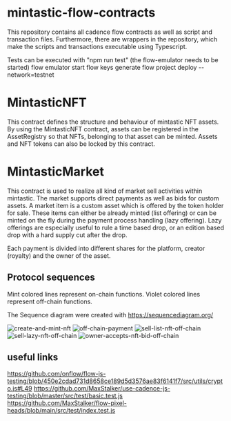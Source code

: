 # mintastic-flow-contracts

This repository contains all cadence flow contracts as well as script and transaction files.
Furthermore, there are wrappers in the repository, which make the scripts and transactions executable using Typescript.

Tests can be executed with "npm run test" (the flow-emulator needs to be started)
flow emulator start
flow keys generate
flow project deploy --network=testnet


# MintasticNFT
This contract defines the structure and behaviour of mintastic NFT assets. By using the MintasticNFT contract, assets 
can be registered in the AssetRegistry so that NFTs, belonging to that asset can be minted. Assets and NFT tokens can
also be locked by this contract.

# MintasticMarket
This contract is used to realize all kind of market sell activities within mintastic. The market supports direct 
payments as well as bids for custom assets. A market item is a custom asset which is offered by the token holder for sale. 
These items can either be already minted (list offering) or can be minted on the fly during the payment process handling 
(lazy offering). Lazy offerings are especially useful to rule a time based drop, or an edition based drop with a hard supply 
cut after the drop.

Each payment is divided into different shares for the platform, creator (royalty) and the owner of the asset.

## Protocol sequences
Mint colored lines represent on-chain functions.
Violet colored lines represent off-chain functions.

The Sequence diagram were created with https://sequencediagram.org/

![create-and-mint-nft](https://raw.githubusercontent.com/mintastic-io/mintastic-flow-contracts/master/docs/image/create-and-mint-nft.png)
![off-chain-payment](https://raw.githubusercontent.com/mintastic-io/mintastic-flow-contracts/master/docs/image/off-chain-payment.png)
![sell-list-nft-off-chain](https://raw.githubusercontent.com/mintastic-io/mintastic-flow-contracts/master/docs/image/sell-list-nft-off-chain.png)
![sell-lazy-nft-off-chain](https://raw.githubusercontent.com/mintastic-io/mintastic-flow-contracts/master/docs/image/sell-lazy-nft-off-chain.png)
![owner-accepts-nft-bid-off-chain](https://raw.githubusercontent.com/mintastic-io/mintastic-flow-contracts/master/docs/image/owner-accepts-nft-bid-off-chain.png)


## useful links
https://github.com/onflow/flow-js-testing/blob/450e2cdad731d8658ce189d5d3576ae83f6141f7/src/utils/crypto.js#L49
https://github.com/MaxStalker/use-cadence-js-testing/blob/master/src/test/basic.test.js
https://github.com/MaxStalker/flow-pixel-heads/blob/main/src/test/index.test.js
